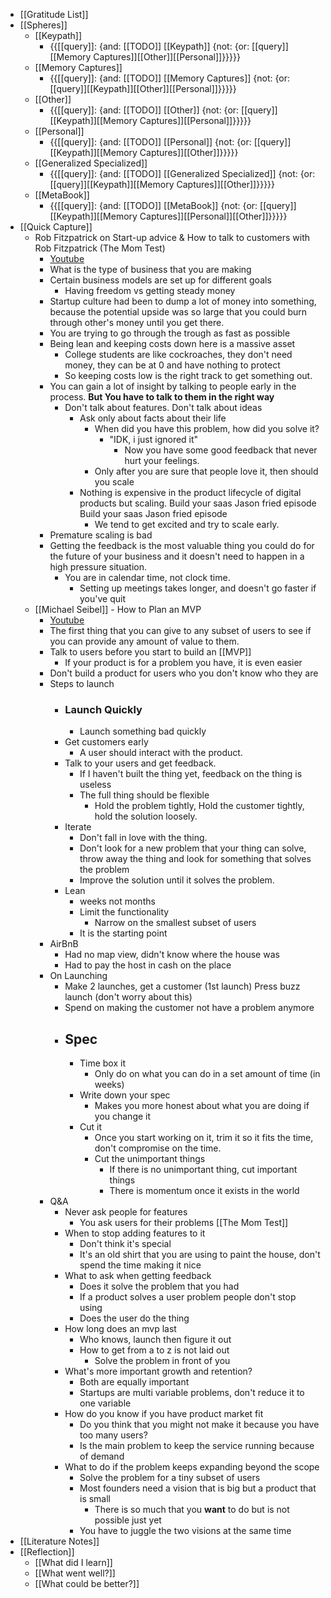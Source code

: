 - [[Gratitude List]]
- [[Spheres]] 
    - [[Keypath]]
        - {{[[query]]: {and: [[TODO]] [[Keypath]] {not: {or: [[query]][[Memory Captures]][[Other]][[Personal]]}}}}}
    - [[Memory Captures]]
        - {{[[query]]: {and: [[TODO]] [[Memory Captures]] {not: {or: [[query]][[Keypath]][[Other]][[Personal]]}}}}}
    - [[Other]]
        - {{[[query]]: {and: [[TODO]] [[Other]] {not: {or: [[query]][[Keypath]][[Memory Captures]][[Personal]]}}}}}
    - [[Personal]]
        - {{[[query]]: {and: [[TODO]] [[Personal]] {not: {or: [[query]][[Keypath]][[Memory Captures]][[Other]]}}}}}
    - [[Generalized Specialized]]
        - {{[[query]]: {and: [[TODO]] [[Generalized Specialized]] {not: {or: [[query]][[Keypath]][[Memory Captures]][[Other]]}}}}}
    - [[MetaBook]]
        - {{[[query]]: {and: [[TODO]] [[MetaBook]] {not: {or: [[query]][[Keypath]][[Memory Captures]][[Personal]][[Other]]}}}}}
- [[Quick Capture]]
    - Rob Fitzpatrick on Start-up advice & How to talk to customers with Rob Fitzpatrick (The Mom Test)
        - [Youtube](https://www.youtube.com/watch?v=FG1Fa-t4AEQ)
        - What is the type of business that you are making
        - Certain business models are set up for different goals
            - Having freedom vs getting steady money
        - Startup culture had been to dump a lot of money into something, because the potential upside was so large that you could burn through other's money until you get there.
        - You are trying to go through the trough as fast as possible
        - Being lean and keeping costs down here is a massive asset
            - College students are like cockroaches, they don't need money, they can be at 0 and have nothing to protect
            - So keeping costs low is the right track to get something out. 
        - You can gain a lot of insight by talking to people early in the process. **But You have to talk to them in the right way**
            - Don't talk about features. Don't talk about ideas
                - Ask only about facts about their life
                    - When did you have this problem, how did you solve it?
                        - "IDK, i just ignored it"
                            - Now you have some good feedback that never hurt your feelings.
                    - Only after you are sure that people love it, then should you scale
                - Nothing is expensive in the product lifecycle of digital products but scaling. Build your saas Jason fried episode Build your saas Jason fried episode
                    - We tend to get excited and try to scale early.
        - Premature scaling is bad
        - Getting the feedback is the most valuable thing you could do for the future of your business and it doesn't need to happen in a high pressure situation. 
            - You are in calendar time, not clock time. 
                - Setting up meetings takes longer, and doesn't go faster if you've quit
    - [[Michael Seibel]] - How to Plan an MVP 
        - [Youtube](https://www.youtube.com/watch?v=1hHMwLxN6EM)
        - The first thing that you can give to any subset of users to see if you can provide any amount of value to them. 
        - Talk to users before you start to build an [[MVP]]
            - If your product is for a problem you have, it is even easier
        - Don't build a product for users who you don't know who they are
        - Steps to launch
            - ### **Launch Quickly**
                - Launch something bad quickly
            - Get customers early
                - A user should interact with the product. 
            - Talk to your users and get feedback.
                - If I haven't built the thing yet, feedback on the thing is useless
                - The full thing should be flexible
                    - Hold the problem tightly, Hold the customer tightly, hold the solution loosely.
            - Iterate
                - Don't fall in love with the thing.
                - Don't look for a  new problem that your thing can solve, throw away the thing and look for something that solves the problem
                - Improve the solution until it solves the problem.
            - Lean
                - weeks not months
                - Limit the functionality
                    - Narrow on the smallest subset of users 
                - It is the starting point
        - AirBnB 
            - Had no map view, didn't know where the house was
            - Had to pay the host in cash on the place
        - On Launching
            - Make 2 launches, get a customer (1st launch) Press buzz launch (don't worry about this)
            - Spend on making the customer not have a problem anymore
            - ## Spec
                - Time box it
                    - Only do on what you can do in a set amount of time (in weeks)
                - Write down your spec
                    - Makes you more honest about what you are doing if you change it
                - Cut it
                    - Once you start working on it, trim it so it fits the time, don't compromise on the time.
                    - Cut the unimportant things
                        - If there is no unimportant thing, cut important things
                        - There is momentum once it exists in the world 
        - Q&A 
            - Never ask people for features
                - You ask users for their problems [[The Mom Test]]
            - When to stop adding features to it
                - Don't think it's special
                - It's an old shirt that you are using to paint the house, don't spend the time making it nice
            - What to ask when getting feedback
                - Does it solve the problem that you had
                - If a product solves a user problem people don't stop using
                - Does the user do the thing
            - How long does an mvp last
                - Who knows, launch then figure it out
                - How to get from a to z is not laid out
                    - Solve the problem in front of you
            - What's more important growth and retention?
                - Both are equally important
                - Startups are multi variable problems, don't reduce it to one variable
            - How do you know if you have product market fit
                - Do you think that you might not make it because you have too many users?
                - Is the main problem to keep the service running because of demand
            - What to do if the problem keeps expanding beyond the scope
                - Solve the problem for a tiny subset of users
                - Most founders need a vision that is big but a product that is small
                    - There is so much that you __want__ to do but is not possible just yet
                - You have to juggle the two visions at the same time
- [[Literature Notes]]
- [[Reflection]]
    - [[What did I learn]]
    - [[What went well?]]
    - [[What could be better?]]
